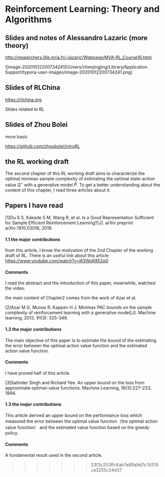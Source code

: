 # Reinforcement Learning: Theory and Algorithms

## Slides and notes  of Alessandro Lazaric (more theory)

http://researchers.lille.inria.fr/~lazaric/Webpage/MVA-RL_Course16.html

![image-20201012200734241](/Users/chenjingjing/Library/Application Support/typora-user-images/image-20201012200734241.png)

## Slides of RLChina

https://rlchina.org 

Slides related to RL 

## Slides of Zhou Bolei

more basic

https://github.com/zhoubolei/introRL

## the RL working draft

The second chapter of this RL working draft aims to characterize the optimal minimax sample complexity of estimating the optimal state-action value $Q^{\star}$ with a generative model $\hat{P}$. To get a better understanding about the content of this chapter, I read three articles about it. 

## Papers I have read

[1]Du S S, Kakade S M, Wang R, et al. Is a Good Representation Sufficient for Sample Efficient Reinforcement Learning?[J]. arXiv preprint arXiv:1910.03016, 2019.

#### 1.1 the major contributions
from this article, I know the motivation of the 2nd Chapter of the working draft of RL. There is an useful link about this article https://www.youtube.com/watch?v=i63WoK852q0
#### Comments
I read the abstract and the introduction of this paper, meanwhile, watched the video. 


the main content of Chapter2 comes from the work of Azar et al.

[2]Azar M G, Munos R, Kappen H J. Minimax PAC bounds on the sample complexity of reinforcement learning with a generative model[J]. Machine learning, 2013, 91(3): 325-349.

#### 1.2 the major contributions
The main objective of this paper is to estimate the bound of the estimating the error between the optimal action value function and the estimated action value function.
#### Comments
I have proved half of this article.

[3]Satinder Singh and Richard Yee. An upper bound on the loss from approximate optimal-value functions. Machine Learning, 16(3):227–233, 1994.

#### 1.3 the major contributions
This article derived an upper bound on the performance loss which measured the error between the optimal value function（the optimal action value function） and the estimated value function based on the greedy policy. 
#### Comments
A fundamental result used in the second article. 

>>>>>>> 23f3c253ffc6ab7e89a9d7c7d319ca3255c24d37

